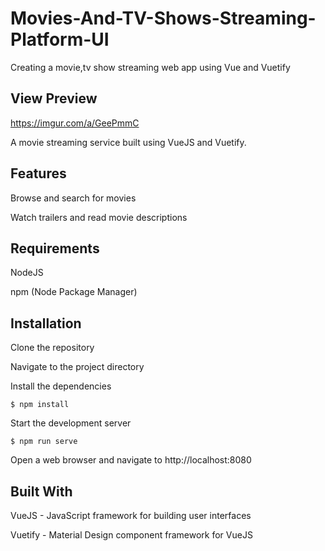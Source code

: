 # Movies-And-TV-Shows-Streaming-Platform-UI
Creating a movie,tv show streaming web app using Vue and Vuetify

## View Preview 

https://imgur.com/a/GeePmmC 

A movie streaming service built using VueJS and Vuetify.

## Features
Browse and search for movies

Watch trailers and read movie descriptions


## Requirements

NodeJS

npm (Node Package Manager)

## Installation

Clone the repository

Navigate to the project directory

Install the dependencies

``
$ npm install
``

Start the development server

``
$ npm run serve
``

Open a web browser and navigate to http://localhost:8080

## Built With
VueJS - JavaScript framework for building user interfaces

Vuetify - Material Design component framework for VueJS

